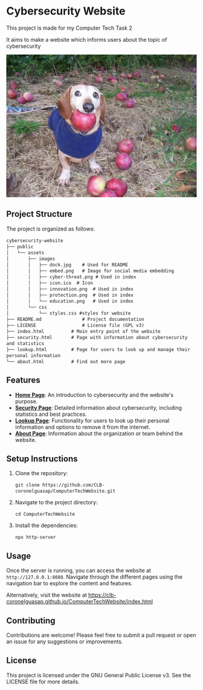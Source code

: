 # Cybersecurity Website

This project is made for my Computer Tech Task 2

It aims to make a website which informs users about the topic of cybersecurity

![dock](assets/images/dock.jpg)

## Project Structure

The project is organized as follows:

```
cybersecurity-website
├── public
│   └── assets
│       ├── images
│       │   ├── dock.jpg    # Used for README
│       │   ├── embed.png   # Image for social media embedding
│       │   ├── cyber-threat.png # Used in index
│       │   ├── icon.ico  # Icon
│       │   ├── innovation.png  # Used in index
│       │   ├── protection.png  # Used in index
│       │   └── education.png   # Used in index
│       └── css
│           └── styles.css #styles for website
├── README.md               # Project documentation
├── LICENSE                 # License file (GPL v3)
├── index.html          # Main entry point of the website
├── security.html       # Page with information about cybersecurity and statistics
├── lookup.html         # Page for users to look up and manage their personal information
└── about.html          # Find out more page
```

## Features

- [**Home Page**](index.html): An introduction to cybersecurity and the website's purpose.
- [**Security Page**](security.html): Detailed information about cybersecurity, including statistics and best practices.
- [**Lookup Page**](lookup.html): Functionality for users to look up their personal information and options to remove it from the internet.
- [**About Page**](about.html): Information about the organization or team behind the website.

## Setup Instructions

1. Clone the repository:
   ```
   git clone https://github.com/CLB-coronelguasap/ComputerTechWebsite.git
   ```
2. Navigate to the project directory:
   ```
   cd ComputerTechWebsite
   ```
3. Install the dependencies:
   ```
   npx http-server
   ```

## Usage

Once the server is running, you can access the website at `http://127.0.0.1:8080`. Navigate through the different pages using the navigation bar to explore the content and features.

Alternatively, visit the website at https://clb-coronelguasap.github.io/ComputerTechWebsite/index.html

## Contributing

Contributions are welcome! Please feel free to submit a pull request or open an issue for any suggestions or improvements.

## License

This project is licensed under the GNU General Public License v3. See the LICENSE file for more details.
